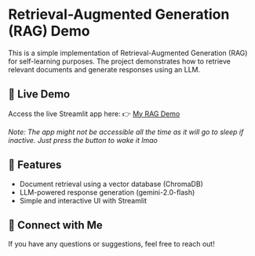 # Retrieval-Augmented Generation (RAG) Demo

This is a simple implementation of Retrieval-Augmented Generation (RAG) for self-learning purposes. The project demonstrates how to retrieve relevant documents and generate responses using an LLM.

## 🚀 Live Demo
Access the live Streamlit app here:
👉 [My RAG Demo](https://ragtest-wmxs7pspbwsp4va5ug7rud.streamlit.app/)

*Note: The app might not be accessible all the time as it will go to sleep if inactive. Just press the button to wake it lmao*

## 📌 Features
- Document retrieval using a vector database (ChromaDB)
- LLM-powered response generation (gemini-2.0-flash)
- Simple and interactive UI with Streamlit

## 🔗 Connect with Me
If you have any questions or suggestions, feel free to reach out!



